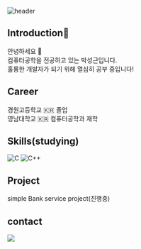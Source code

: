 ![header](https://capsule-render.vercel.app/api?type=rounded&color=auto&height=300&section=header&text=Welcome%20to%20PARK's%20Github&fontSize=60)
## Introduction👋
안녕하세요 :hear_no_evil: <br>컴퓨터공학을 전공하고 있는 박성근입니다.<br>훌륭한 개발자가 되기 위해 열심히 공부 중입니다!


## Career
경원고등학교 :kr: 졸업<br>
영남대학교 :kr: 컴퓨터공학과 재학 


## Skills(studying)
![C](https://img.shields.io/badge/c-%2300599C.svg?style=for-the-badge&logo=c&logoColor=white) ![C++](https://img.shields.io/badge/c++-%2300599C.svg?style=for-the-badge&logo=c%2B%2B&logoColor=white)


## Project
simple Bank service project(진행중)

## contact
<div style="display:flex; flex-direction:row;"><a href="mailto:seonggeun8259@gmail.com"><img src="https://img.shields.io/badge/Gmail-EA4335?style=for-the-badge&logo=Gmail&logoColor=white"> 
    
<!--



**Park8259/Park8259** is a ✨ _special_ ✨ repository because its `README.md` (this file) appears on your GitHub profile.





Here are some ideas to get you started:

- 🔭 I’m currently working on ...
- 🌱 I’m currently learning ...
- 👯 I’m looking to collaborate on ...
- 🤔 I’m looking for help with ...
- 💬 Ask me about ...
- 📫 How to reach me: ...
- 😄 Pronouns: ...
- ⚡ Fun fact: ...
-->
